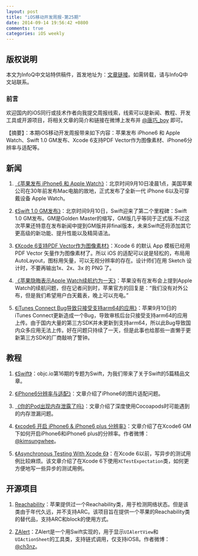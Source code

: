 ```yaml
---
layout: post
title: "iOS移动开发周报-第25期"
date: 2014-09-14 19:56:42 +0800
comments: true
categories: iOS weekly
---
```


## 版权说明

本文为InfoQ中文站特供稿件，首发地址为：[文章链接](http://www.infoq.com/cn/news/2014/09/iphone-6-release)。如需转载，请与InfoQ中文站联系。

### 前言

欢迎国内的iOS同行或技术作者向我提交周报线索，线索可以是新闻、教程、开发工具或开源项目，将相关文章的简介和链接在微博上发布并 [@唐巧_boy](http://weibo.com/tangqiaoboy) 即可。

【摘要】：本期iOS移动开发周报带来如下内容：苹果发布 iPhone6 和 Apple Watch、Swift 1.0 GM发布、Xcode 6支持PDF Vector作为图像素材、iPhone6分辨率与适配等。

## 新闻

 1. [《苹果发布 iPhone6 和 Apple Watch》](http://news.ifeng.com/a/20140910/41926157_0.shtml)：北京时间9月10日凌晨1点，美国苹果公司在30年前发布Mac电脑的故地，正式发布了全新一代 iPhone 6以及可穿戴设备 Apple Watch。

 1. [《Swift 1.0 GM发布》](http://www.infoq.com/cn/news/2014/09/swift-10-gm)：北京时间9月10日，Swift迎来了第二个里程碑：Swift 1.0 GM发布。GM是Golden Master的缩写，GM版几乎等同于正式版.不过这次苹果还特意在发布新闻中提到GM版并非final版本，未来Swift还将添加其它更高级的新功能、提升性能以及精简语法。
 
 1. [《Xcode 6支持PDF Vector作为图像素材》](http://weibo.com/1846569133/BmD7gEvkZ)：Xcode 6 的默认 App 模板已经用 PDF Vector 矢量作为图像素材了。所以 iOS 的适配可以说是轻松的，布局用 AutoLayout，图标用矢量，可以无视分辨率的存在。设计师们在用 Sketch 设计时，不要再输出1x、2x、3x 的 PNG 了。
 
 1. [《苹果隐晦表示Apple Watch续航约为一天》](http://digi.it.sohu.com/20140912/n404256321.shtml)：苹果没有在发布会上提到Apple Watch的续航问题，但在记者问到时，苹果官方的回复是：“我们没有对外公布，但是我们希望用户白天戴表，晚上可以充电。”
 
 1. [《iTunes Connect Bug导致只接受支持arm64的应用》](http://weibo.com/1708947107/BmuUHA9RY?mod=weibotime#_rnd1410529835695)：苹果9月10日的iTunes Connect更新造成一个Bug，导致审核后台只接受支持arm64的应用上传。由于国内大量的第三方SDK并未更新到支持arm64，所以此Bug导致国内众多应用无法上传。好在问题只持续了一天，但是此事也给那些一直懒于更新第三方SDK的厂商敲响了警钟。

## 教程

 1. [《Swift》](http://www.objc.io/issue-16/)：objc.io第16期的专题为Swift，为我们带来了关于Swift的5篇精品文章。
 
 1. [《iPhone6分辨率与适配》](http://blog.sunnyxx.com/2014/09/10/iphone6-resolution/)：文章介绍了iPhone6的图片适配问题。
 
 1. [《你的Pod出现内存泄露了吗》](http://www.taofengping.com/2014/09/09/leak-GPUImage_cocoapods/#.VBL897ySyXw)：文章介绍了深度使用Cocoapods时可能遇到的内存泄漏问题。
 
 1. [《xcode6 开启 iPhone6 & iPhone6 plus 分辨率》](http://kimsungwhee.com/xcode6-%E5%BC%80%E5%90%AF-iphone6-iphone6-plus-%E5%88%86%E8%BE%A8%E7%8E%87/)：文章介绍了在Xcode6 GM下如何开启iPhone6和iPhone6 plus的分辨率。作者微博：[@kimsungwhee](http://weibo.com/u/2289288323)。
 
 1. [《Asynchronous Testing With Xcode 6》](http://www.bignerdranch.com/blog/asynchronous-testing-with-xcode-6/)：在Xcode 6以前，写异步的测试用例比较麻烦。该文章介绍了在Xcode 6下使用`XCTestExpectation`类，如何更方便地写一些异步的测试用例。

## 开源项目

 1. [Reachability](https://github.com/tonymillion/Reachability)：苹果提供过一个Reachability类，用于检测网络状态。但是该类由于年代久远，并不支持ARC。该项目旨在提供一个苹果的Reachability类的替代品，支持ARC和block的使用方式。

 1. [ZAlert](https://github.com/ch3n/ZAlert)：ZAlert是一个用Swift实现的，用于显示`UIAlertView`和`UIActionSheet`的工具类，支持链式调用，仅支持iOS8。作者微博：[@ch3nz](http://weibo.com/fantcbug)。


